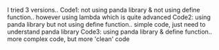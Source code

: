 I tried 3 versions..
Code1: not using panda library & not using define function.. however using lambda which is quite advanced
Code2: using panda library but not using define function.. simple code, just need to understand panda library
Code3: using panda library & define function.. more complex code, but more 'clean' code
